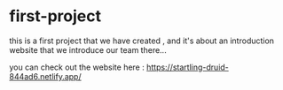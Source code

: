 # first-project
this is a first project that we have created , and it's about an introduction website  that we introduce our team there...  


you can check out the website here : https://startling-druid-844ad6.netlify.app/
